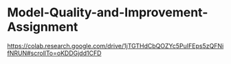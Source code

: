 # Model-Quality-and-Improvement-Assignment
https://colab.research.google.com/drive/1jTGTHdCbQOZYc5PuIFEps5zQFNifNRUN#scrollTo=oKDDGjdd1CFD
